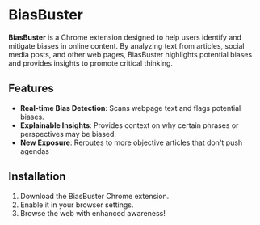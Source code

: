 # BiasBuster  

**BiasBuster** is a Chrome extension designed to help users identify and mitigate biases in online content. By analyzing text from articles, social media posts, and other web pages, BiasBuster highlights potential biases and provides insights to promote critical thinking.  

## Features  
- **Real-time Bias Detection**: Scans webpage text and flags potential biases.  
- **Explainable Insights**: Provides context on why certain phrases or perspectives may be biased.  
- **New Exposure**: Reroutes to more objective articles that don't push agendas

## Installation  
1. Download the BiasBuster Chrome extension.  
2. Enable it in your browser settings.  
3. Browse the web with enhanced awareness!  

